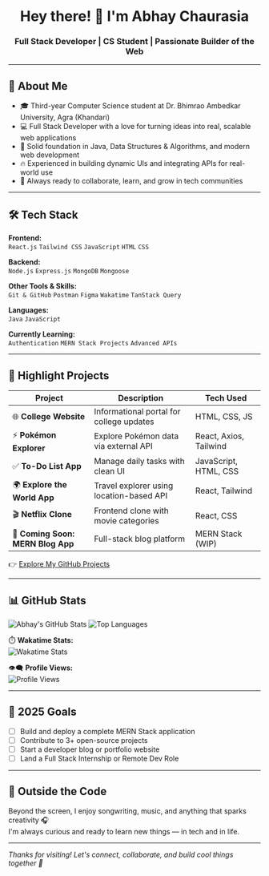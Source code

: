 <h1 align="center">Hey there! 👋 I'm Abhay Chaurasia</h1>
<h3 align="center">Full Stack Developer | CS Student | Passionate Builder of the Web</h3>

---

## 🚀 About Me

- 🎓 Third-year Computer Science student at Dr. Bhimrao Ambedkar University, Agra (Khandari) 
- 💻 Full Stack Developer with a love for turning ideas into real, scalable web applications
- 🧠 Solid foundation in Java, Data Structures & Algorithms, and modern web development
- 🔥 Experienced in building dynamic UIs and integrating APIs for real-world use
- 🤝 Always ready to collaborate, learn, and grow in tech communities

---

## 🛠️ Tech Stack

**Frontend:**  
`React.js` `Tailwind CSS` `JavaScript` `HTML` `CSS`  

**Backend:**  
`Node.js` `Express.js` `MongoDB` `Mongoose`

**Other Tools & Skills:**  
`Git & GitHub` `Postman` `Figma` `Wakatime` `TanStack Query`

**Languages:**  
`Java` `JavaScript`

**Currently Learning:**  
`Authentication` `MERN Stack Projects` `Advanced APIs`

---

## 🚀 Highlight Projects

| Project | Description | Tech Used |
| ------ | ----------- | --------- |
| 🌐 **College Website** | Informational portal for college updates | HTML, CSS, JS |
| ⚡ **Pokémon Explorer** | Explore Pokémon data via external API | React, Axios, Tailwind |
| ✅ **To-Do List App** | Manage daily tasks with clean UI | JavaScript, HTML, CSS |
| 🌍 **Explore the World App** | Travel explorer using location-based API | React, Tailwind |
| 🎬 **Netflix Clone** | Frontend clone with movie categories | React, CSS |
| 🧾 **Coming Soon: MERN Blog App** | Full-stack blog platform | MERN Stack (WIP) |

👉 [Explore My GitHub Projects](https://github.com/abhay2321?tab=repositories)

---

## 📊 GitHub Stats

![Abhay's GitHub Stats](https://github-readme-stats.vercel.app/api?username=abhay2321&show_icons=true&theme=react)
![Top Languages](https://github-readme-stats.vercel.app/api/top-langs/?username=abhay2321&layout=compact&theme=react)

⏱️ **Wakatime Stats:**  
![Wakatime Stats](https://github-readme-stats.vercel.app/api/wakatime?username=abhay2321&theme=react)

👁️‍🗨️ **Profile Views:**  
![Profile Views](https://komarev.com/ghpvc/?username=abhay2321&style=flat-square&color=blue)

---

## 🎯 2025 Goals

- [ ] Build and deploy a complete MERN Stack application
- [ ] Contribute to 3+ open-source projects
- [ ] Start a developer blog or portfolio website
- [ ] Land a Full Stack Internship or Remote Dev Role

---

## 🎵 Outside the Code

Beyond the screen, I enjoy songwriting, music, and anything that sparks creativity 🎧  
I'm always curious and ready to learn new things — in tech and in life.

---

_Thanks for visiting! Let's connect, collaborate, and build cool things together 🚀_
